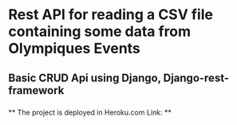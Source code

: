 # Rest API for reading a CSV file containing some data from Olympiques Events
## Basic CRUD Api using Django, Django-rest-framework
### 

** The project is deployed in Heroku.com Link: **
